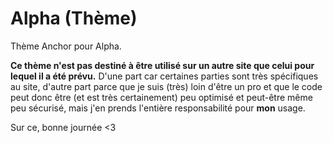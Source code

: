 # Alpha (Thème)

Thème Anchor pour Alpha.

**Ce thème n'est pas destiné à être utilisé sur un autre site que celui pour lequel il a été prévu.**
D'une part car certaines parties sont très spécifiques au site, d'autre part parce que je suis (très) loin d'être un pro et que le code peut donc être (et est très certainement) peu optimisé et peut-être même peu sécurisé, mais j'en prends l'entière responsabilité pour **mon** usage.

Sur ce, bonne journée <3
